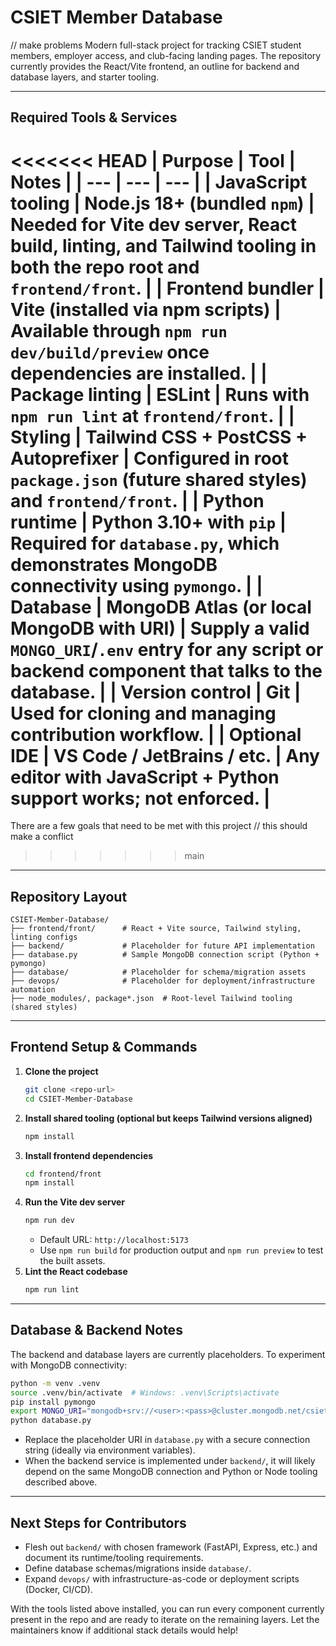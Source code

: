 # CSIET Member Database
// make problems
Modern full-stack project for tracking CSIET student members, employer access, and club-facing landing pages. The repository currently provides the React/Vite frontend, an outline for backend and database layers, and starter tooling.

---

## Required Tools & Services

<<<<<<< HEAD
| Purpose | Tool | Notes |
| --- | --- | --- |
| JavaScript tooling | **Node.js 18+** (bundled `npm`) | Needed for Vite dev server, React build, linting, and Tailwind tooling in both the repo root and `frontend/front`. |
| Frontend bundler | **Vite** (installed via npm scripts) | Available through `npm run dev/build/preview` once dependencies are installed. |
| Package linting | **ESLint** | Runs with `npm run lint` at `frontend/front`. |
| Styling | **Tailwind CSS** + **PostCSS** + **Autoprefixer** | Configured in root `package.json` (future shared styles) and `frontend/front`. |
| Python runtime | **Python 3.10+** with `pip` | Required for `database.py`, which demonstrates MongoDB connectivity using `pymongo`. |
| Database | **MongoDB Atlas** (or local MongoDB with URI) | Supply a valid `MONGO_URI`/`.env` entry for any script or backend component that talks to the database. |
| Version control | **Git** | Used for cloning and managing contribution workflow. |
| Optional IDE | VS Code / JetBrains / etc. | Any editor with JavaScript + Python support works; not enforced. |
=======
 There are a few goals that need to be met with this project
 // this should make a conflict 
>>>>>>> main

---

## Repository Layout

```
CSIET-Member-Database/
├── frontend/front/      # React + Vite source, Tailwind styling, linting configs
├── backend/             # Placeholder for future API implementation
├── database.py          # Sample MongoDB connection script (Python + pymongo)
├── database/            # Placeholder for schema/migration assets
├── devops/              # Placeholder for deployment/infrastructure automation
├── node_modules/, package*.json  # Root-level Tailwind tooling (shared styles)
```

---

## Frontend Setup & Commands

1. **Clone the project**
   ```sh
   git clone <repo-url>
   cd CSIET-Member-Database
   ```
2. **Install shared tooling (optional but keeps Tailwind versions aligned)**
   ```sh
   npm install
   ```
3. **Install frontend dependencies**
   ```sh
   cd frontend/front
   npm install
   ```
4. **Run the Vite dev server**
   ```sh
   npm run dev
   ```
   - Default URL: `http://localhost:5173`
   - Use `npm run build` for production output and `npm run preview` to test the built assets.
5. **Lint the React codebase**
   ```sh
   npm run lint
   ```

---

## Database & Backend Notes

The backend and database layers are currently placeholders. To experiment with MongoDB connectivity:

```sh
python -m venv .venv
source .venv/bin/activate  # Windows: .venv\Scripts\activate
pip install pymongo
export MONGO_URI="mongodb+srv://<user>:<pass>@cluster.mongodb.net/csiet"
python database.py
```

- Replace the placeholder URI in `database.py` with a secure connection string (ideally via environment variables).
- When the backend service is implemented under `backend/`, it will likely depend on the same MongoDB connection and Python or Node tooling described above.

---

## Next Steps for Contributors

- Flesh out `backend/` with chosen framework (FastAPI, Express, etc.) and document its runtime/tooling requirements.
- Define database schemas/migrations inside `database/`.
- Expand `devops/` with infrastructure-as-code or deployment scripts (Docker, CI/CD).

With the tools listed above installed, you can run every component currently present in the repo and are ready to iterate on the remaining layers. Let the maintainers know if additional stack details would help! 
